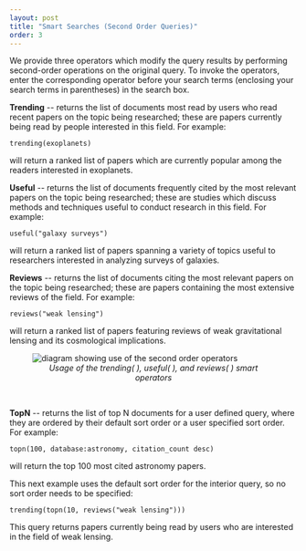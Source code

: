 ```yaml
---
layout: post
title: "Smart Searches (Second Order Queries)"
order: 3
---
```




We provide three operators which modify the query results by performing second-order operations on the original query. To invoke the operators, enter the corresponding operator before your search terms (enclosing your search terms in parentheses) in the search box.

**Trending** -- returns the list of documents most read by users who read recent papers on the topic being researched; these are papers currently being read by people interested in this field.  For example:

    trending(exoplanets)

will return a ranked list of papers which are currently popular among the readers interested in exoplanets.

**Useful** -- returns the list of documents frequently cited by the most relevant papers on the topic being researched; these are studies which discuss methods and techniques useful to conduct research in this field.  For example:

    useful("galaxy surveys")

will return a ranked list of papers spanning a variety of topics useful to researchers interested in analyzing surveys of galaxies.

**Reviews** -- returns the list of documents citing the most relevant papers on the topic being researched; these are papers containing the most extensive reviews of the field.  For example:

    reviews("weak lensing")

will return a ranked list of papers featuring reviews of weak gravitational lensing and its cosmological implications.

<figure>
    <img src="/img/operators.png"  class="img-responsive" alt="diagram showing use of the second order operators">
    <figcaption><em><center>Usage of the trending( ), useful( ), and reviews( ) smart operators</center></em></figcaption>
</figure>
<br>

**TopN** -- returns the list of top N documents for a user defined query, where they are ordered by their default sort order or a user specified sort order. For example:

    topn(100, database:astronomy, citation_count desc)

will return the top 100 most cited astronomy papers.

This next example uses the default sort order for the interior query, so no sort order needs to be specified:

    trending(topn(10, reviews("weak lensing")))

This query returns papers currently being read by users who are interested in the field of weak lensing.
